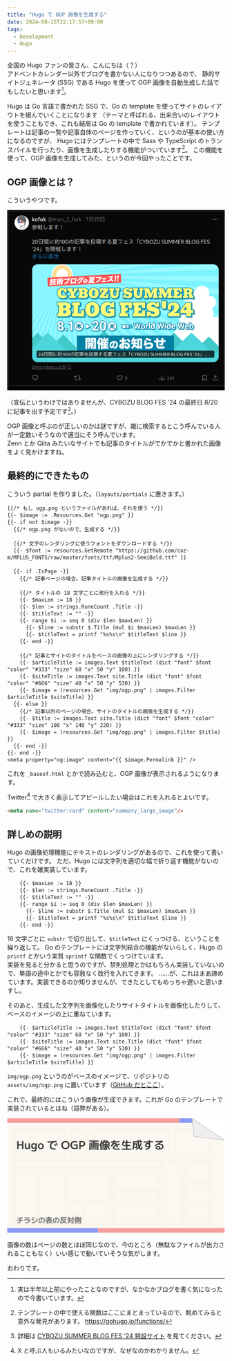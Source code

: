 ```yaml
---
title: "Hugo で OGP 画像を生成する"
date: 2024-08-15T22:17:57+09:00
tags:
  - Development
  - Hugo
---
```


全国の Hugo ファンの皆さん、こんにちは（？）  
アドベントカレンダー以外でブログを書かない人になりつつあるので、
静的サイトジェネレータ (SSG) である Hugo を使って OGP 画像を自動生成した話でもしたいと思います[^1]。

Hugo は Go 言語で書かれた SSG で、Go の template を使ってサイトのレイアウトを組んでいくことになります
（テーマと呼ばれる、出来合いのレイアウトを使うこともでき、これも結局は Go の template で書かれています）。
テンプレートは記事の一覧や記事自体のページを作っていく、というのが基本の使い方になるのですが、
Hugo にはテンプレートの中で Sass や TypeScript のトランスパイルを行ったり、画像を生成したりする機能がついています[^2]。
この機能を使って、OGP 画像を生成してみた、というのが今回やったことです。

## OGP 画像とは？

こういうやつです。

![OGP 画像の例](./ogp_example.png)

（宣伝というわけではありませんが、CYBOZU BLOG FES '24 の最終日 8/20 に記事を出す予定です[^3]。）

OGP 画像と呼ぶのが正しいのかは謎ですが、雑に検索するとこう呼んでいる人が一定数いそうなので適当にそう呼んでいます。  
Zenn とか Qiita みたいなサイトでも記事のタイトルがでかでかと書かれた画像をよく見かけますね。

## 最終的にできたもの

こういう partial を作りました。（`layouts/partials` に置きます。）

```go-html-template
{{/* もし ogp.png というファイルがあれば、それを使う */}}
{{- $image := .Resources.Get "ogp.png" }}
{{- if not $image -}}
  {{/* ogp.png がないので、生成する */}}

  {{/* 文字のレンダリングに使うフォントをダウンロードする */}}
  {{- $font := resources.GetRemote "https://github.com/coz-m/MPLUS_FONTS/raw/master/fonts/ttf/Mplus2-SemiBold.ttf" }}

  {{- if .IsPage -}}
    {{/* 記事ページの場合。記事タイトルの画像を生成する */}}

    {{/* タイトルの 18 文字ごとに改行を入れる */}}
    {{- $maxLen := 18 }}
    {{- $len := strings.RuneCount .Title -}}
    {{- $titleText := "" -}}
    {{- range $i := seq 0 (div $len $maxLen) }}
      {{- $line := substr $.Title (mul $i $maxLen) $maxLen }}
      {{- $titleText = printf "%s%s\n" $titleText $line }}
    {{- end -}}

    {{/* 記事とサイトのタイトルをベースの画像の上にレンダリングする */}}
    {{- $articleTitle := images.Text $titleText (dict "font" $font "color" "#333" "size" 60 "x" 50 "y" 100) }}
    {{- $siteTitle := images.Text site.Title (dict "font" $font "color" "#666" "size" 40 "x" 50 "y" 530) }}
    {{- $image = (resources.Get "img/ogp.png" | images.Filter $articleTitle $siteTitle) }}
  {{- else }}
    {{/* 記事以外のページの場合。サイトのタイトルの画像を生成する */}}
    {{- $title := images.Text site.Title (dict "font" $font "color" "#333" "size" 100 "x" 140 "y" 220) }}
    {{- $image = (resources.Get "img/ogp.png" | images.Filter $title) }}
  {{- end -}}
{{- end -}}
<meta property="og:image" content="{{ $image.Permalink }}" />
```

これを `_baseof.html` とかで読み込むと、OGP 画像が表示されるようになります。

Twitter[^4] で大きく表示してアピールしたい場合はこれを入れるとよいです。

```html
<meta name="twitter:card" content="summary_large_image"/>
```

## 詳しめの説明

Hugo の画像処理機能にテキストのレンダリングがあるので、これを使って書いていくだけです。
ただ、Hugo には文字列を適切な幅で折り返す機能がないので、これを雑実装しています。

```go-html-template
    {{- $maxLen := 18 }}
    {{- $len := strings.RuneCount .Title -}}
    {{- $titleText := "" -}}
    {{- range $i := seq 0 (div $len $maxLen) }}
      {{- $line := substr $.Title (mul $i $maxLen) $maxLen }}
      {{- $titleText = printf "%s%s\n" $titleText $line }}
    {{- end -}}
```

18 文字ごとに `substr` で切り出して、`$titleText` にくっつける、ということを繰り返して。
Go のテンプレートには文字列結合の機能がないらしく、Hugo の `printf` とかいう実質 `sprintf` な関数でくっつけています。  
実装を見ると分かると思うのですが、禁則処理とかはもちろん実装していないので、単語の途中とかでも容赦なく改行を入れてきます。
……が、これはまあ諦めています。実装できるのか知りませんが、できたとしてもめっちゃ遅いと思いますし。

そのあと、生成した文字列を画像化したりサイトタイトルを画像化したりして、ベースのイメージの上に重ねています。

```go-html-template
    {{- $articleTitle := images.Text $titleText (dict "font" $font "color" "#333" "size" 60 "x" 50 "y" 100) }}
    {{- $siteTitle := images.Text site.Title (dict "font" $font "color" "#666" "size" 40 "x" 50 "y" 530) }}
    {{- $image = (resources.Get "img/ogp.png" | images.Filter $articleTitle $siteTitle) }}
```

`img/ogp.png` というのがベースのイメージで、リポジトリの `assets/img/ogp.png` に置いています（[GitHub だとここ](https://github.com/kofuk/www.kofuk.org/blob/d69d71a18506da3f8d6548cf2ab86a94789e2102/assets/img/ogp.png)）。

これで、最終的にはこういう画像が生成できます。これが Go のテンプレートで実装されているとはね（語弊がある）。

![最終的な OGP 画像](./final_image.png)

画像の数はページの数とほぼ同じなので、今のところ（無駄なファイルが出力されることもなく）いい感じで動いていそうな気がします。

おわりです。

[^1]: 実は半年以上前にやったことなのですが、なかなかブログを書く気になったので今書いています。
[^2]: テンプレートの中で使える関数はここにまとまっているので、眺めてみると意外な発見があります。 https://gohugo.io/functions/
[^3]: 詳細は [CYBOZU SUMMER BLOG FES '24 特設サイト](https://cybozu.github.io/summer-blog-fes-2024/) を見てください。
[^4]: X と呼ぶ人もいるみたいなのですが、なぜなのかわかりません。
